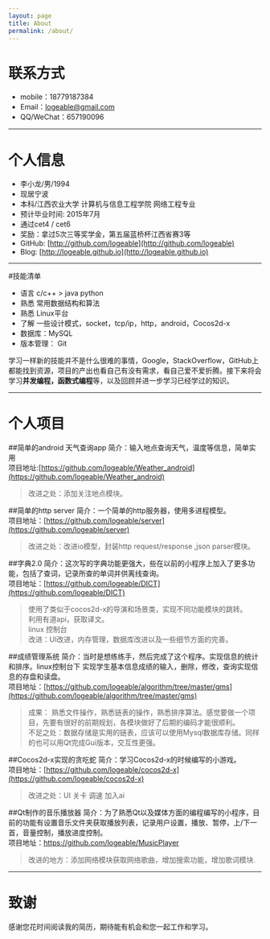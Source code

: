 ```yaml
---
layout: page
title: About
permalink: /about/
---
```


# 联系方式

- mobile：18779187384
- Email：[logeable@gmail.com](mailto:logeable@gmail.com)
- QQ/WeChat：657190096

---


# 个人信息

 - 李小龙/男/1994 
 - 现居宁波
 - 本科/江西农业大学 计算机与信息工程学院 网络工程专业
 - 预计毕业时间: 2015年7月
 - 通过cet4 / cet6
 - 奖励：拿过5次三等奖学金，第五届蓝桥杯江西省赛3等
 - GitHub: [http://github.com/logeable](http://github.com/logeable)
 - Blog: [http://logeable.github.io](http://logeable.github.io)

---

#技能清单

- 语言 c/c++ > java python
- 熟悉 常用数据结构和算法
- 熟悉 Linux平台
- 了解 一些设计模式，socket，tcp/ip，http，android，Cocos2d-x
- 数据库：MySQL
- 版本管理： Git

学习一样新的技能并不是什么很难的事情，Google，StackOverflow，GitHub上都能找到资源，项目的产出也看自己有没有需求，看自己爱不爱折腾。接下来将会学习**并发编程，函数式编程**等，以及回顾并进一步学习已经学过的知识。

---

# 个人项目

##简单的android 天气查询app
简介：输入地点查询天气，温度等信息，简单实用  
项目地址:[https://github.com/logeable/Weather_android](https://github.com/logeable/Weather_android)
>改进之处：添加关注地点模块。

##简单的http server
简介：一个简单的http服务器，使用多进程模型。  
项目地址：[https://github.com/logeable/server](https://github.com/logeable/server)
>改进之处：改进io模型，封装http request/response ,json parser模块。

##字典2.0
简介：这次写的字典功能更强大，些在以前的小程序上加入了更多功能，包括了查词，记录所查的单词并供离线查询。  
项目地址：[https://github.com/logeable/DICT](https://github.com/logeable/DICT)
>使用了类似于cocos2d-x的导演和场景类，实现不同功能模块的跳转。   
>利用有道api，获取译文。  
>linux 控制台   
>改进：UI改进，内存管理，数据库改进以及一些细节方面的完善。  

##成绩管理系统
简介：当时是想练练手，然后完成了这个程序。实现信息的统计和排序。linux控制台下 实现学生基本信息成绩的输入，删除，修改，查询实现信息的存盘和读盘。  
项目地址：[https://github.com/logeable/algorithm/tree/master/gms](https://github.com/logeable/algorithm/tree/master/gms)
>成果： 熟悉文件操作，熟悉链表的操作，熟悉排序算法。感觉要做一个项目，先要有很好的前期规划，各模块做好了后期的编码才能很顺利。   
不足之处：数据存储是实用的链表，应该可以使用Mysql数据库存储。同样的也可以用Qt完成Gui版本，交互性更强。

##Cocos2d-x实现的贪吃蛇
简介：学习Cocos2d-x的时候编写的小游戏。  
项目地址：[https://github.com/logeable/cocos2d-x](https://github.com/logeable/cocos2d-x)
>改进之处：UI 关卡 调速 加入ai

##Qt制作的音乐播放器
简介：为了熟悉Qt以及媒体方面的编程编写的小程序，目前的功能有设置音乐文件夹获取播放列表，记录用户设置，播放、暂停，上/下一首，音量控制，播放进度控制。  
项目地址：https://github.com/logeable/MusicPlayer  
>改进的地方：添加网络模块获取网络歌曲，增加搜索功能，增加歌词模块.

---

# 致谢
感谢您花时间阅读我的简历，期待能有机会和您一起工作和学习。
